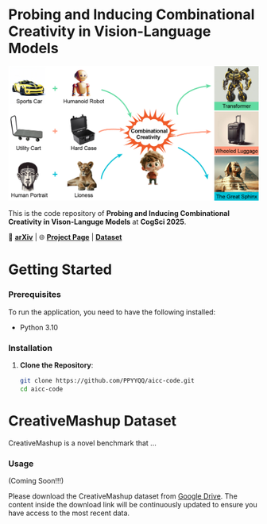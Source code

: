 # Probing and Inducing Combinational Creativity in Vision-Language Models
![Teaser](assets/teaser.jpeg)

This is the code repository of **Probing and Inducing Combinational Creativity in Vison-Languge Models** at **CogSci 2025**.

📝 [**arXiv**](https://arxiv.org) | 🌐 [**Project Page**](https://ppyyqq.github.io/aicc) | [**Dataset**](https://drive.google.com/drive/folders/1XIvOVwP0eVX60L-STugt_vi19Q_kAEMW?usp=drive_link)
<!-- 🤗 [**Hugging Face Space**](https://huggingface.co/spaces/Yzy00518/motionReFit) -->

# Getting Started

### Prerequisites  
To run the application, you need to have the following installed:  
- Python 3.10
<!-- - Required Python packages (specified in `requirements.txt`) -->

### Installation

1. **Clone the Repository**:
    ```sh
    git clone https://github.com/PPYYQQ/aicc-code.git
    cd aicc-code
    ```

<!-- 2. **Install Python Packages**:
    ```sh
    pip install -r requirements.txt
    ``` -->

# CreativeMashup Dataset

<!-- ![Dataset](assets/dataset.png) -->

CreativeMashup is a novel benchmark that ...

### Usage

(Coming Soon!!!)

Please download the CreativeMashup dataset from [Google Drive](https://drive.google.com/drive/folders/1XIvOVwP0eVX60L-STugt_vi19Q_kAEMW?usp=drive_link). The content inside the download link will be continuously updated to ensure you have access to the most recent data.

<!-- The file structure should be like:
```plaintext
dataset/
├── base_motion
│   ├── 000000.pkl
│   ├── 000002.pkl
│   ├── ...
│   └── 029231.pkl
├── regen
│   ├── mask_all.json
│   └── part_annotations.json
├── style_transfer
│   ├── 000009_depressed.pkl
│   ├── 000009_proud.pkl
│   ├── ...
│   └── 000642_sexy.pkl
├── adjustment
│   ├── paired_data_seed0_15_batch0_id3.pkl
│   ├── paired_data_seed0_15_batch0_id5.pkl
│   ├── ...
│   └── paired_data_seed2_13_batch4_id129.pkl
├── split
│   ├── base_motion
│   │   ├── val.txt
│   │   └── test.txt
│   ├── style_transfer
│   │   ├── val.json
│   │   └── test.json  
│   └── adjustment
│       ├── val.json
│       └── test.json  
└── README.md
```

Explanation of the files and folders of the STANCE dataset:

- **base_motion (folder):** SMPL-X format motion data from HumanML3D (24746 in total, 20 FPS).
- **regen (folder):** Motion data for body part replacement is in **base_motion**.
    - **mask_all.json:** Annotated body parts, where each key is a HumanML3D ID.
    - **part_annotations.json:** Text annotations of annotated body parts, where each key is a HumanML3D ID.
- **style_transfer (folder):** SMPL-X format motion data for motion style transfer (749 in total, 20 FPS).
- **adjustment (folder):** SMPL-X format motion data for fine-grained motion adjustment (4411 in total, 20 FPS).
- **split (folder):** Dataset split of different subsets.
    - **base_motion (folder):** Official Val & Test splits from HumanML3D.
    - **style_transfer (folder):** Val & Test pairs used in MotionReFit.
    - **adjustment (folder):** Val & Test pairs used in MotionReFit.
- Data format for `.pkl` files in **base_motion** and **style_transfer**:
    ```plaintext
    {   
        "body_pose": numpy.ndarray (N, 63),
        "global_orient": numpy.ndarray (N, 3),
        "transl": numpy.ndarray (N, 3),
    }
    ```
- Data format for `.pkl` files in **adjustment**:
    ```plaintext
    {
        "src": {   
            "body_pose": numpy.ndarray (N, 63),
            "global_orient": numpy.ndarray (N, 3),
            "transl": numpy.ndarray (N, 3),
        },
        "tgt": {   
            "body_pose": numpy.ndarray (N, 63),
            "global_orient": numpy.ndarray (N, 3),
            "transl": numpy.ndarray (N, 3),
        },
        "body_part": body part to edit,
        "text": editing instruction,
    }
    ``` -->


<!-- # Citation

```plaintext
@article{jiang2025dynamic,
  title={Dynamic Motion Blending for Versatile Motion Editing},
  author={Jiang, Nan and Li, Hongjie and Yuan, Ziye and He, Zimo and Chen, Yixin and Liu, Tengyu and Zhu, Yixin and Huang, Siyuan},
  journal={arXiv preprint arXiv:2503.20724},
  year={2025}
}
``` -->

<!-- # Related Repos

We adapted some code from other repos in data processing, training, evaluation, etc. Please check these useful repos.
```plaintext
https://github.com/jnnan/trumans_utils
https://github.com/mileret/lingo-release
https://github.com/atnikos/motionfix
https://github.com/GuyTevet/motion-diffusion-model
https://github.com/Mathux/TMR
``` -->
